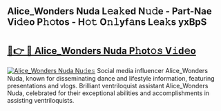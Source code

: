 ## Alice_Wonders Nuda L𝚎a𝚔ed N𝚞𝚍e - Part-Nae Vi𝚍𝚎o P𝚑𝚘tos - H𝚘𝚝 O𝚗𝚕yf𝚊ns L𝚎a𝚔s yxBpS

# <h2><a href="http://kfeps4.oniu.top/?m=Alice_Wonders+Nuda">🔗👉 🔴 Alice_Wonders Nuda P𝚑ot𝚘𝚜 V𝚒d𝚎o</a></h2>

[![Alice_Wonders Nuda Nu𝚍e𝚜](https://i.imgur.com/0qMVB7G.gif)](http://kfeps4.oniu.top/?m=Alice_Wonders+Nuda)
Social media influencer Alice_Wonders Nuda, known for disseminating dance and lifestyle information, featuring presentations and vlogs. Brilliant ventriloquist assistant Alice_Wonders Nuda, celebrated for their exceptional abilities and accomplishments in assisting ventriloquists.  
